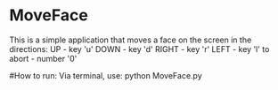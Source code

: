 # MoveFace

This is a simple application that moves a face on the screen in the directions:
UP - key 'u'
DOWN - key 'd'
RIGHT - key 'r'
LEFT - key 'l'
to abort - number '0'

#How to run:
Via terminal, use:
python MoveFace.py
